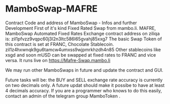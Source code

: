 # MamboSwap-MAFRE
Contract Code and address of MamboSwap - Infos and further Development
First of it's kind Fixed Rated Swap from mambo.li.
MAFRE, MamboSwap Automated Fixed Rates Exchange contract address on ziliqa is:
zil1pfvzz9vqpc60j3l2n3ltc586l65gvahj85xxg7
The basic Swap Token of this contract is set at FRANC, Chocolate Stablecoin.
zil1z4hxwnqk9gu6tamcw4umxss9wjpmrkhzdh4n85
Other stablecoins like xsgd and soon mUSD can be swapped at fixed rates to FRANC and vice versa.
It runs live on https://Mafre-Swap.mambo.li 

We may run other MamboSwaps in future and update the contract and GUI.

Future tasks will be: the BUY and SELL exchange rate accuracy is currently on two decimals only. 
A future updat should make it possibe to have at least 4 decimals accuracy.
If you are a programmer who knows to do this easily, 
contact an admin of the telegram group MamboToken .
